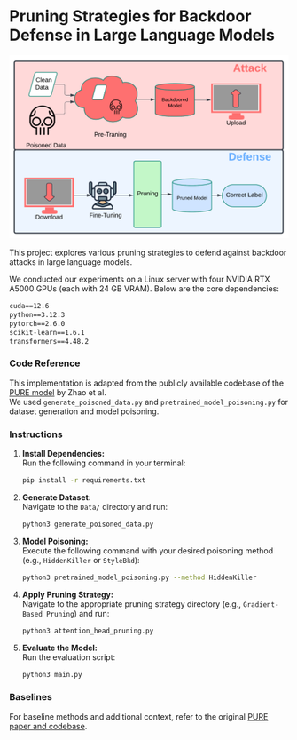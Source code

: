 
# Pruning Strategies for Backdoor Defense in Large Language Models

![Backdoor](Fig/backdoor.png)

This project explores various pruning strategies to defend against backdoor attacks in large language models.

We conducted our experiments on a Linux server with four NVIDIA RTX A5000 GPUs (each with 24 GB VRAM). Below are the core dependencies:

```
cuda==12.6  
python==3.12.3  
pytorch==2.6.0  
scikit-learn==1.6.1  
transformers==4.48.2  
```

### Code Reference

This implementation is adapted from the publicly available codebase of the [PURE model](https://github.com/xingyizhao/PURE) by Zhao et al.  
We used `generate_poisoned_data.py` and `pretrained_model_poisoning.py` for dataset generation and model poisoning.

### Instructions

1. **Install Dependencies:**  
   Run the following command in your terminal:  
   ```bash
   pip install -r requirements.txt
   ```

2. **Generate Dataset:**  
   Navigate to the `Data/` directory and run:  
   ```bash
   python3 generate_poisoned_data.py
   ```

3. **Model Poisoning:**  
   Execute the following command with your desired poisoning method (e.g., `HiddenKiller` or `StyleBkd`):  
   ```bash
   python3 pretrained_model_poisoning.py --method HiddenKiller
   ```

4. **Apply Pruning Strategy:**  
   Navigate to the appropriate pruning strategy directory (e.g., `Gradient-Based Pruning`) and run:  
   ```bash
   python3 attention_head_pruning.py
   ```

5. **Evaluate the Model:**  
   Run the evaluation script:  
   ```bash
   python3 main.py
   ```

### Baselines

For baseline methods and additional context, refer to the original [PURE paper and codebase](https://github.com/xingyizhao/PURE).
